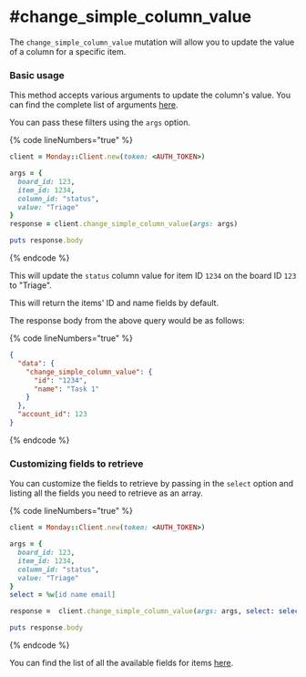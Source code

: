 # #change\_simple\_column\_value

The `change_simple_column_value` mutation will allow you to update the value of a column for a specific item.

### Basic usage

This method accepts various arguments to update the column's value. You can find the complete list of arguments [here](https://developer.monday.com/api-reference/docs/columns#arguments-4).

You can pass these filters using the `args` option.

{% code lineNumbers="true" %}
```ruby
client = Monday::Client.new(token: <AUTH_TOKEN>)

args = {
  board_id: 123,
  item_id: 1234,
  column_id: "status",
  value: "Triage"
}
response = client.change_simple_column_value(args: args)

puts response.body
```
{% endcode %}

This will update the `status` column value for item ID `1234` on the board ID `123` to "Triage".

This will return the items' ID and name fields by default.

The response body from the above query would be as follows:

{% code lineNumbers="true" %}
```json
{
  "data": {
    "change_simple_column_value": {
      "id": "1234",
      "name": "Task 1"
    }
  },
  "account_id": 123
}
```
{% endcode %}

### Customizing fields to retrieve

You can customize the fields to retrieve by passing in the `select` option and listing all the fields you need to retrieve as an array.

{% code lineNumbers="true" %}
```ruby
client = Monday::Client.new(token: <AUTH_TOKEN>)

args = {
  board_id: 123,
  item_id: 1234,
  column_id: "status",
  value: "Triage"
}
select = %w[id name email]

response =  client.change_simple_column_value(args: args, select: select)

puts response.body
```
{% endcode %}

You can find the list of all the available fields for items [here](https://developer.monday.com/api-reference/docs/items#fields).
